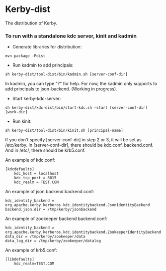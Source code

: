 Kerby-dist
============

The distribution of Kerby.

### To run with a standalone kdc server, kinit and kadmin

* Generate libraries for distribution:
```
mvn package -Pdist
```

* Run kadmin to add principals:
```
sh kerby-dist/tool-dist/bin/kadmin.sh [server-conf-dir]
```

  In kadmin, you can type "?" for help. For now, the kadmin only supports to add principals to json-backend. (Working in progress).

* Start kerby-kdc-server:
```
sh kerby-dist/kdc-dist/bin/start-kdc.sh –start [server-conf-dir] [work-dir]
```

* Run kinit:
```
sh kerby-dist/tool-dist/bin/kinit.sh [principal-name]
```

  If you don't specify [server-conf-dir] in step 2 or 3, it will be set as /etc/kerby. In [server-conf-dir], there should be kdc.conf, backend.conf. And in /etc/, there should be krb5.conf.

An example of kdc.conf:
```
[kdcdefaults]
    kdc_host = localhost
    kdc_tcp_port = 8015
    kdc_realm = TEST.COM
```
An example of json backend backend.conf:
```
kdc_identity_backend = org.apache.kerby.kerberos.kdc.identitybackend.JsonIdentityBackend
backend.json.dir = /tmp/kerby/jsonbackend
```
An example of zookeeper backend backend.conf:
```
kdc_identity_backend = org.apache.kerby.kerberos.kdc.identitybackend.ZookeeperIdentityBackend
data_dir = /tmp/kerby/zookeeper/data
data_log_dir = /tmp/kerby/zookeeper/datalog
```
An example of krb5.conf:
```
[libdefaults]
    kdc_realm=TEST.COM
```

